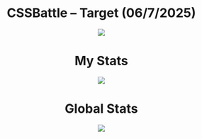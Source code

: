 <h1 align="center">CSSBattle – Target (06/7/2025)</h1>

<p align="center">
  <img src="https://github.com/user-attachments/assets/50fac00f-f246-4c14-b3e6-cdad39d953ab">
</p>

<h1 align="center">My Stats</h1>

<p align="center">
  <img src="https://github.com/user-attachments/assets/17bafc10-46a7-463f-9ec0-2471a4265446">
</p>

<h1 align="center">Global Stats</h1>

<p align="center">
  <img src="https://github.com/user-attachments/assets/a89bfc1d-33d8-403b-a5df-a9a1f76a7ad2">
</p>
